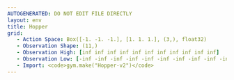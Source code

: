 ```yaml
---
AUTOGENERATED: DO NOT EDIT FILE DIRECTLY
layout: env
title: Hopper
grid:
   - Action Space: Box([-1. -1. -1.], [1. 1. 1.], (3,), float32)
   - Observation Shape: (11,)
   - Observation High: [inf inf inf inf inf inf inf inf inf inf inf]
   - Observation Low: [-inf -inf -inf -inf -inf -inf -inf -inf -inf -inf -inf]
   - Import: <code>gym.make("Hopper-v2")</code>
---
```

